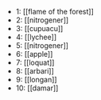 - 1: [[flame of the forest]]
- 2: [[nitrogener]]
- 3: [[cupuacu]]
- 4: [[lychee]]
- 5: [[nitrogener]]
- 6: [[apple]]
- 7: [[loquat]]
- 8: [[arbari]]
- 9: [[longan]]
- 10: [[damar]]